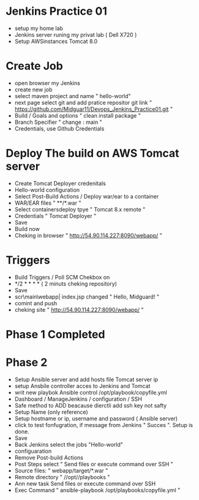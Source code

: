 # Jenkins Practice 01

- setup my home lab
- Jenkins server runing my privat lab ( Dell X720 )
- Setup AWSinstances Tomcat 8.0

# Create Job

- open browser my Jenkins
- create new job
- select maven project and name " hello-world"
- next page select git and add pratice repositor git link
" https://github.com/Midguar11/Devops_Jenkins_Practice01.git "
- Build / Goals and options " clean install package "
- Branch Specifier " change : main "
- Credentials, use Github Credentials

# Deploy The build on AWS Tomcat server

- Create Tomcat Deployer credenitals
- Hello-world configuration
- Select Post-Build Actions /  Deploy war/ear to a container 
- WAR/EAR files " **/*.war "
- Select containersdeploy tpye " Tomcat 8.x remote "
- Credentials " Tomcat Deployer "
- Save
- Build now
- Cheking in browser " http://54.90.114.227:8090/webapp/ " 

# Triggers

- Build Triggers / Poll SCM Chekbox on
- */2 * * * * ( 2 minuts cheking repository)
- Save
- scr\main\webapp| index.jsp changed " Hello, Midguard!  "
- comint and push
- cheking site " http://54.90.114.227:8090/webapp/ "

# Phase 1 Completed

# Phase 2

- Setup Ansible server and add hosts file Tomcat server ip
- setup Ansbile controller acces to Jenkins and Tomcat
- writ new playbok Ansible control /opt/playbook/copyfile.yml
- Dashboard / ManageJenkins / configuration / SSH
- Safe method to ADD beacause dierctli add ssh key not safty
- Setup Name (only reference)
- Setup hostname or ip, username and password ( Ansible server)
- click to test fonfugration, if message from Jenkins " Succes ". Setup is done.
-  Save
- Back Jenkins select the jobs "Hello-world"
- configuaration
- Remove Post-build Actions
- Post Steps select " Send files or execute command over SSH "
- Source files: " webapp/target/*.war "
- Remote directory " //opt//playbooks "
- Ann new task Send files or execute command over SSH
- Exec Command " ansible-playbook /opt/playbooks/copyfile.yml "

